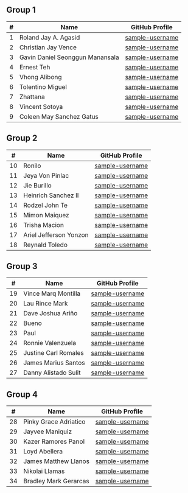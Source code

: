 ## Group 1

| #   | Name                             | GitHub Profile                 |
| --- | -------------------------------- | ------------------------------ |
| 1   | Roland Jay A. Agasid             | [sample-username](https://github.com/sample-username) |
| 2   | Christian Jay Vence              | [sample-username](https://github.com/sample-username) |
| 3   | Gavin Daniel Seonggun Manansala  | [sample-username](https://github.com/sample-username) |
| 4   | Ernest Teh                        | [sample-username](https://github.com/sample-username) |
| 5   | Vhong Alibong                     | [sample-username](https://github.com/sample-username) |
| 6   | Tolentino Miguel                  | [sample-username](https://github.com/sample-username) |
| 7   | Zhattana                          | [sample-username](https://github.com/sample-username) |
| 8   | Vincent Sotoya                     | [sample-username](https://github.com/sample-username) |
| 9   | Coleen May Sanchez Gatus          | [sample-username](https://github.com/sample-username) |

## Group 2

| #   | Name                             | GitHub Profile                 |
| --- | -------------------------------- | ------------------------------ |
| 10  | Ronilo                            | [sample-username](https://github.com/sample-username) |
| 11  | Jeya Von Pinlac                   | [sample-username](https://github.com/sample-username) |
| 12  | Jie Burillo                       | [sample-username](https://github.com/sample-username) |
| 13  | Heinrich Sanchez II                | [sample-username](https://github.com/sample-username) |
| 14  | Rodzel John Te                    | [sample-username](https://github.com/sample-username) |
| 15  | Mimon Maiquez                     | [sample-username](https://github.com/sample-username) |
| 16  | Trisha Macion                      | [sample-username](https://github.com/sample-username) |
| 17  | Ariel Jefferson Yonzon            | [sample-username](https://github.com/sample-username) |
| 18  | Reynald Toledo                     | [sample-username](https://github.com/sample-username) |

## Group 3

| #   | Name                             | GitHub Profile                 |
| --- | -------------------------------- | ------------------------------ |
| 19  | Vince Marq Montilla               | [sample-username](https://github.com/sample-username) |
| 20  | Lau Rince Mark                     | [sample-username](https://github.com/sample-username) |
| 21  | Dave Joshua Ariño                 | [sample-username](https://github.com/sample-username) |
| 22  | Bueno                             | [sample-username](https://github.com/sample-username) |
| 23  | Paul                               | [sample-username](https://github.com/sample-username) |
| 24  | Ronnie Valenzuela                 | [sample-username](https://github.com/sample-username) |
| 25  | Justine Carl Romales              | [sample-username](https://github.com/sample-username) |
| 26  | James Marius Santos               | [sample-username](https://github.com/sample-username) |
| 27  | Danny Alistado Sulit              | [sample-username](https://github.com/sample-username) |

## Group 4

| #   | Name                             | GitHub Profile                 |
| --- | -------------------------------- | ------------------------------ |
| 28  | Pinky Grace Adriatico             | [sample-username](https://github.com/sample-username) |
| 29  | Jayvee Maniquiz                   | [sample-username](https://github.com/sample-username) |
| 30  | Kazer Ramores Panol               | [sample-username](https://github.com/sample-username) |
| 31  | Loyd Abellera                     | [sample-username](https://github.com/sample-username) |
| 32  | James Matthew Llanos              | [sample-username](https://github.com/sample-username) |
| 33  | Nikolai Llamas                    | [sample-username](https://github.com/sample-username) |
| 34  | Bradley Mark Gerarcas             | [sample-username](https://github.com/sample-username) |
